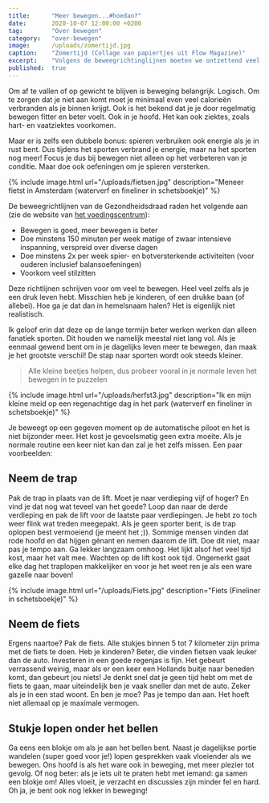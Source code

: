 ```yaml
---
title:      "Meer bewegen...#hoedan?"
date:       2020-10-07 12:00:00 +0200
tag:        "Over bewegen"
category:   "over-bewegen"
image:      /uploads/zomertijd.jpg
caption:    "Zomertijd (Collage van papiertjes uit Flow Magazine)"
excerpt:    "Volgens de beweegrichtinglijnen moeten we ontzettend veel te bewegen. Met alleen sporten kom je er niet en vind ik ook moeilijk vol te houden. Probeer zoveel mogelijk beweging in je dagelijks leven in te passen. Eenmaal in de routine ingebakken kost het veel minder moeite!"
published:  true
---
```


Om af te vallen of op gewicht te blijven is beweging belangrijk. Logisch. Om te zorgen dat je niet aan komt moet je minimaal even veel calorieën verbranden als je binnen krijgt. Ook is het bekend dat je je door regelmatig bewegen fitter en beter voelt. Ook in je hoofd. Het kan ook ziektes, zoals hart- en vaatziektes voorkomen.

Maar er is zelfs een dubbele bonus: spieren verbruiken ook energie als je in rust bent. Dus tijdens het sporten verbrand je energie, maar na het sporten nog meer! Focus je dus bij bewegen niet alleen op het verbeteren van je conditie. Maar doe ook oefeningen om je spieren versterken.

{% include image.html url="/uploads/fietsen.jpg" description="Meneer fietst in Amsterdam (waterverf en fineliner in schetsboekje)" %}

De beweegrichtlijnen van de Gezondheidsdraad raden het volgende aan (zie de website van [het voedingscentrum](https://www.voedingscentrum.nl/encyclopedie/bewegen.aspx)):

- Bewegen is goed, meer bewegen is beter
- Doe minstens 150 minuten per week matige of zwaar intensieve inspanning, verspreid over diverse dagen
- Doe minstens 2x per week spier- en botversterkende activiteiten (voor ouderen inclusief balansoefeningen)
- Voorkom veel stilzitten

Deze richtlijnen schrijven voor om veel te bewegen. Heel veel zelfs als je een druk leven hebt. Misschien heb je kinderen, of een drukke baan (of allebei). Hoe ga je dat dan in hemelsnaam halen? Het is eigenlijk niet realistisch.

Ik geloof erin dat deze op de lange termijn beter werken werken dan alleen fanatiek sporten. Dit houden we namelijk meestal niet lang vol. Als je eenmaal gewend bent om in je dagelijks leven meer te bewegen, dan maak je het grootste verschil! De stap naar sporten wordt ook steeds kleiner.

> Alle kleine beetjes helpen, dus probeer vooral in je normale leven het bewegen in te puzzelen

{% include image.html url="/uploads/herfst3.jpg" description="Ik en mijn kleine meid op een regenachtige dag in het park (waterverf en fineliner in schetsboekje)" %}

Je beweegt op een gegeven moment op de automatische piloot en het is niet bijzonder meer. Het kost je gevoelsmatig geen extra moeite. Als je normale routine een keer niet kan dan zal je het zelfs missen. Een paar voorbeelden:

## Neem de trap

Pak de trap in plaats van de lift. Moet je naar verdieping vijf of hoger? En vind je dat nog wat teveel van het goede? Loop dan naar de derde verdieping en pak de lift voor de laatste paar verdiepingen. Je hebt zo toch weer flink wat treden meegepakt. Als je geen sporter bent, is de trap oplopen best vermoeiend (je meent het ;)). Sommige mensen vinden dat rode hoofd en dat hijgen gênant en nemen daarom de lift. Doe dit niet, maar pas je tempo aan. Ga lekker langzaam omhoog. Het lijkt alsof het veel tijd kost, maar het valt mee. Wachten op de lift kost ook tijd. Ongemerkt gaat elke dag het traplopen makkelijker en voor je het weet ren je als een ware gazelle naar boven!

{% include image.html url="/uploads/Fiets.jpg" description="Fiets (Fineliner in schetsboekje)" %}

## Neem de fiets

Ergens naartoe? Pak de fiets. Alle stukjes binnen 5 tot 7 kilometer zijn prima met de fiets te doen. Heb je kinderen? Beter, die vinden fietsen vaak leuker dan de auto. Investeren in een goede regenjas is fijn. Het gebeurt verrassend weinig, maar als er een keer een Hollands buitje naar beneden komt, dan gebeurt jou niets! Je denkt snel dat je geen tijd hebt om met de fiets te gaan, maar uiteindelijk ben je vaak sneller dan met de auto. Zeker als je in een stad woont. En ben je moe? Pas je tempo dan aan. Het hoeft niet allemaal op je maximale vermogen.

## Stukje lopen onder het bellen

Ga eens een blokje om als je aan het bellen bent. Naast je dagelijkse portie wandelen (super goed voor je!) lopen gesprekken vaak vloeiender als we bewegen. Ons hoofd is als het ware ook in beweging, met meer plezier tot gevolg. Of nog beter: als je iets uit te praten hebt met iemand: ga samen een blokje om! Alles vloeit, je verzacht en discussies zijn minder fel en hard. Oh ja, je bent ook nog lekker in beweging!
